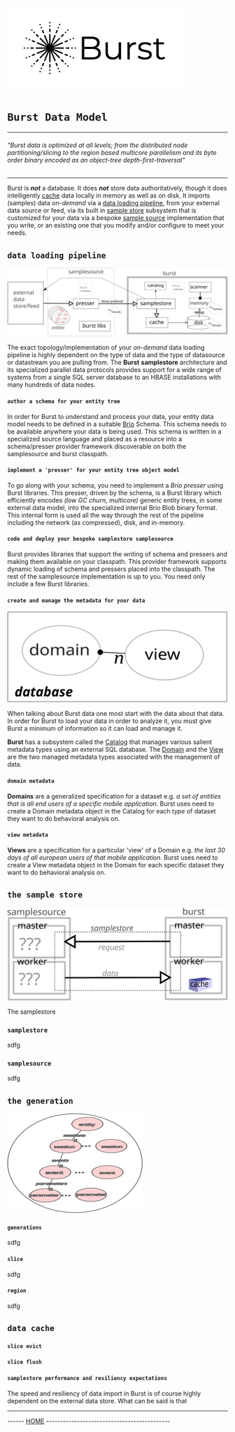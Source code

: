 ![Burst](../burst.png "")

# `Burst Data Model`

--- 
###### _"Burst data is optimized at all levels; from the distributed node partitioning/slicing to the region based multicore parallelism and its byte order binary encoded as an object-tree depth-first-traversal"_

---
Burst is _**not**_ a database. It does _**not**_ store data 
authoritatively, though it does intelligently [cache](#data-cache) 
data locally in memory as well as on disk.
It imports (samples) data _on-demand_ 
via a [data loading pipeline](#data-loading-pipeline), 
from your external data source or feed,
via its built in [sample store](#sample-store) 
subsystem that is customized for your data via a
bespoke  [sample source](#sample-source) implementation 
that you write, or an existing one that you modify and/or configure
to meet your needs.  


## `data loading pipeline`
![](data_import.svg "")

The exact topology/implementation of your
_on-demand_ data loading pipeline is highly dependent on the type of data
and the type of datasource or datastream you are pulling from. 
The **Burst** **samplestore** architecture and its specialized 
parallel data protocols
provides support for a wide range of systems
from a single SQL server database to an
HBASE installations with many hundreds of data nodes.

#### `author a schema for your entity tree`
In order for Burst to understand and process
your data, your entity data model needs to
be defined in a suitable  [Brio](../../burst-brio) 
Schema.  This schema needs to be available anywhere
your data is being used. This schema is written in a 
specialized source language
and placed as a resource into a schema/presser provider framework 
discoverable on both the samplesource and burst classpath.

#### `implement a 'presser' for your entity tree object model`
To go along with your schema, you need to implement a 
_Brio presser_ using Burst libraries. This presser, driven
by the schema, is a Burst library which efficiently
encodes _(low GC churn, multicore)_ generic entity trees,
in some external data model,
into the specialized internal Brio Blob binary format. This
internal form
is used all the way through the rest of the pipeline
including the network (as compressed), disk, and in-memory.

#### `code and deploy your bespoke samplestore samplesource`
Burst provides libraries that support the writing of schema
and pressers and making them available on your classpath. 
This provider framework supports dynamic loading of
schema and pressers placed into the classpath. The  rest of
the samplesource implementation is up to you. You need only
include a few Burst libraries.

#### `create and manage the metadata for your data`
![](metadata_model.svg "")

When talking about Burst data one most start with the data about that data. In order
for Burst to load your data in order to analyze it, you must give Burst a minimum
of information so it can load and manage it.

**Burst** has a subsystem called the [Catalog](../../burst-catalog) 
that manages various salient metadata types using an external SQL database. 
The [Domain](#domain-metadata) and the  [View](#view-metadata) are the 
two managed metadata types
associated with the management of data.

#### `domain metadata`
**Domains** are a generalized specification for a dataset e.g. _a set of entities that
is all end users of a specific mobile application_. Burst uses need to create a 
Domain metadata object in the Catalog
for each _type_ of dataset they want to do behavioral analysis on.

#### `view metadata`
**Views** are a specification for a particular 'view' of a Domain
e.g. _the last 30 days of all european users of that mobile application_.
Burst uses need to create a View metadata object 
in the Domain for each specific dataset they want to 
do behavioral analysis on.

## `the sample store`
![](sample_store.svg "")

The samplestore

### `samplestore`
sdfg

### `samplesource`
sdfg

## `the generation`
![](data_model.svg "")

#### `generations`
sdfg

#### `slice`
sdfg

#### `region`
sdfg

## `data cache`

#### `slice evict`
#### `slice flush`

#### `samplestore performance and resiliency expectations`
The speed and resiliency of data import in Burst is of course highly
dependent on the external data store. What can be said is that 



---
------ [HOME](../../readme.md) --------------------------------------------
